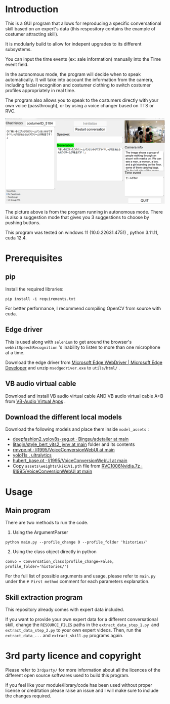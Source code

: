 # Introduction

This is a GUI program that allows for reproducing a specific conversational skill based on an expert's data (this respository contains the example of costumer attracting skill).

It is modularly build to allow for indepent upgrades to its different subsystems.

You can input the time events (ex: sale information) manually into the Time event field.

In the autonomous mode, the program will decide when to speak automatically. It will take into account the information from the camera, including facial recognition and costumer clothing to switch costumer profiles appropriately in real time.

The program also allows you to speak to the costumers directly with your own voice (passthrough), or by using a voice changer based on TTS or RVC.

![alt text](img/3_gui.png)

The picture above is from the program running in autonomous mode. There is also a suggestion mode that gives you 3 suggestions to choose by pushing buttons.

This program was tested on windows 11 (10.0.22631.4751) , python 3.11.11, cuda 12.4.

# Prerequisites

## pip

Install the required libraries:

```
pip install -i requirements.txt
```

For better performance, I recommend compiling OpenCV from source with cuda.

## Edge driver

This is used along with `selenium` to get around the browser's `webkitSpeechRecognition` 's inability to listen to more than one microphone at a time.

Download the edge driver from [Microsoft Edge WebDriver | Microsoft Edge Developer](https://developer.microsoft.com/en-us/microsoft-edge/tools/webdriver/?cs=163218577&form=MA13LH#downloads) and unzip `msedgedriver.exe` to `utils/html/` .

## VB audio virtual cable

Download and install VB audio virtual cable AND VB audio virtual cable A+B from [VB-Audio Virtual Apps](https://vb-audio.com/Cable/) .

## Download the different local models

Download the following models and place them inside `model_assets` :

* [deepfashion2_yolov8s-seg.pt · Bingsu/adetailer at main](https://huggingface.co/Bingsu/adetailer/blob/main/deepfashion2_yolov8s-seg.pt)
* [litagin/style_bert_vits2_jvnv at main](https://huggingface.co/litagin/style_bert_vits2_jvnv/tree/main/jvnv-F1-jp) folder and its contents
* [rmvpe.pt · lj1995/VoiceConversionWebUI at main](https://huggingface.co/lj1995/VoiceConversionWebUI/blob/main/rmvpe.pt)
* [yolo11s . ultralytics](https://github.com/ultralytics/assets/releases/download/v8.3.0/yolo11s.pt)
* [hubert_base.pt · lj1995/VoiceConversionWebUI at main](https://huggingface.co/lj1995/VoiceConversionWebUI/blob/main/hubert_base.pt)
* Copy `assets\weights\kikiV1.pth` file from [RVC1006Nvidia.7z · lj1995/VoiceConversionWebUI at main](https://huggingface.co/lj1995/VoiceConversionWebUI/blob/main/RVC1006Nvidia.7z)

# Usage

## Main program

There are two methods to run the code.

1. Using the ArgumentParser

```
python main.py --profile_change 0 --profile_folder 'histories/'
```

2. Using the class object directly in python

```
convo = Conversation_class(profile_change=False, profile_folder='histories/')
```

For the full list of possible arguments and usage, please refer to `main.py` under the `# First method` comment for each parameters explanation.

## Skill extraction program

This repository already comes with expert data included.

If you want to provide your own expert data for a different conversational skill, change the `RESOURCE_FILES` paths in the  `extract_data_step_1.py `and `extract_data_step_2.py` to your own expert videos. Then, run the `extract_data_...` and `extract_skill.py` programs again.

# 3rd party licence and copyright

Please refer to `3rdparty/` for more information about all the licences of the different open source softwares used to build this program.

If you feel like your module/library/code has been used without proper license or creditation please raise an issue and I will make sure to include the changes required.
